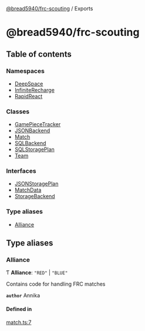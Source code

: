 [@bread5940/frc-scouting](README.md) / Exports

# @bread5940/frc-scouting

## Table of contents

### Namespaces

- [DeepSpace](modules/DeepSpace.md)
- [InfiniteRecharge](modules/InfiniteRecharge.md)
- [RapidReact](modules/RapidReact.md)

### Classes

- [GamePieceTracker](classes/GamePieceTracker.md)
- [JSONBackend](classes/JSONBackend.md)
- [Match](classes/Match.md)
- [SQLBackend](classes/SQLBackend.md)
- [SQLStoragePlan](classes/SQLStoragePlan.md)
- [Team](classes/Team.md)

### Interfaces

- [JSONStoragePlan](interfaces/JSONStoragePlan.md)
- [MatchData](interfaces/MatchData.md)
- [StorageBackend](interfaces/StorageBackend.md)

### Type aliases

- [Alliance](modules.md#alliance)

## Type aliases

### Alliance

Ƭ **Alliance**: ``"RED"`` \| ``"BLUE"``

Contains code for handling FRC matches

**`author`** Annika

#### Defined in

[match.ts:7](https://github.com/BREAD5940/frc-scouting/blob/5ba52e8/src/match.ts#L7)
